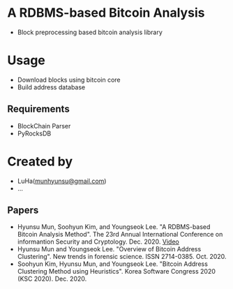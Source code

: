 # A RDBMS-based Bitcoin Analysis
- Block preprocessing based bitcoin analysis library

# Usage
- Download blocks using bitcoin core
- Build address database

## Requirements
- BlockChain Parser
- PyRocksDB

# Created by
- LuHa(munhyunsu@gmail.com)
- ...

## Papers
- Hyunsu Mun, Soohyun Kim, and Youngseok Lee. "A RDBMS-based Bitcoin Analysis Method". The 23rd Annual International Conference on informantion Security and Cryptology. Dec. 2020. [Video]("https://youtu.be/aYyxX5zkFl8")
- Hyunsu Mun and Youngseok Lee. "Overview of Bitcoin Address Clustering". New trends in forensic science. ISSN 2714-0385. Oct. 2020.
- Soohyun Kim, Hyunsu Mun, and Youngseok Lee. "Bitcoin Address Clustering Method using Heuristics". Korea Software Congress 2020 (KSC 2020). Dec. 2020.
